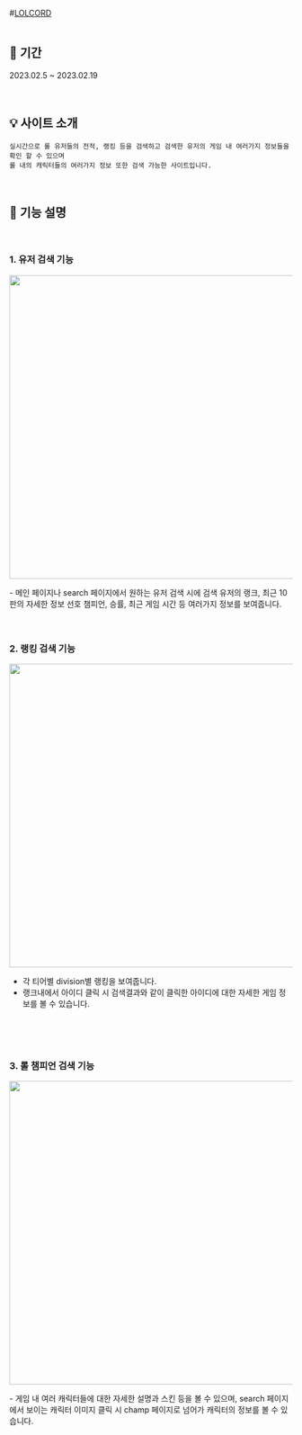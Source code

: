#[LOLCORD](loso762.github.io/LOLCORD/)
<br>
<br>

## 📆 기간

2023.02.5 ~ 2023.02.19<br/>

<br>

## 💡 사이트 소개

```
실시간으로 롤 유저들의 전적, 랭킹 등을 검색하고 검색한 유저의 게임 내 여러가지 정보들을 확인 할 수 있으며 
롤 내의 캐릭터들의 여러가지 정보 또한 검색 가능한 사이트입니다.
```

<br>

## 🔎 기능 설명
<br>

### 1. 유저 검색 기능

<p align="center">
  <img width="540" src="https://user-images.githubusercontent.com/57396816/232436162-93e25671-3af0-4691-9d81-8f5dd0fcab0c.gif">
</p>
- 메인 페이지나 search 페이지에서 원하는 유저 검색 시에 검색 유저의 랭크, 최근 10판의 자세한 정보 선호 챔피언, 승률, 최근 게임 시간 등 여러가지 정보를 보여줍니다.
<br><br><br>

### 2. 랭킹 검색 기능

<p align="center">
  <img  width="540" src="https://user-images.githubusercontent.com/57396816/232432724-8dd009be-aff9-4e39-89b2-666ab32124c0.gif">
</p>

- 각 티어별 division별 랭킹을 보여줍니다.
- 랭크내에서 아이디 클릭 시 검색결과와 같이 클릭한 아이디에 대한 자세한 게임 정보를 볼 수 있습니다.

<br><br><br>

### 3. 롤 챔피언 검색 기능
<p align="center">
  <img  width="540" src="https://user-images.githubusercontent.com/57396816/232427490-fd9f3bb4-c2e5-4aa1-bb25-e687ff1a4819.gif">
</p>
- 게임 내 여러 캐릭터들에 대한 자세한 설명과 스킨 등을 볼 수 있으며, search 페이지에서 보이는 캐릭터 이미지 클릭 시 champ 페이지로 넘어가 캐릭터의 정보를 볼 수 있습니다.
